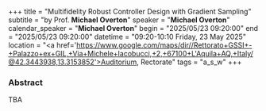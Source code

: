 +++
title = "Multifidelity Robust Controller Design with Gradient Sampling"
subtitle = "by Prof. **Michael Overton**"
speaker = "**Michael Overton**"
calendar_speaker = "<strong>Michael Overton</strong>"
begin = "2025/05/23  09:20:00"
end = "2025/05/23  09:20:00"
datetime = "09:20-10:10 Friday, 23 May 2025"
location = "<a href='https://www.google.com/maps/dir//Rettorato+GSSI+-+Palazzo+ex+GIL,+Via+Michele+Iacobucci,+2,+67100+L'Aquila+AQ,+Italy/@42.3443938,13.3153852'>Auditorium, Rectorate</a>"
tags = "a_s_w"
+++

### Abstract
TBA
